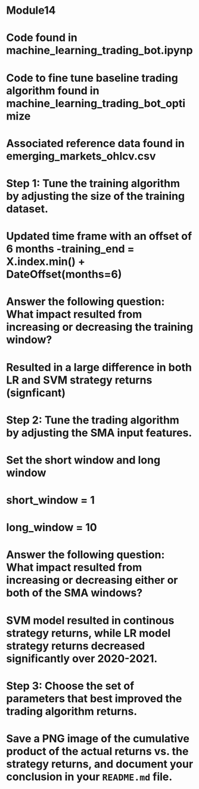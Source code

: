 # Module14

# Code found in machine_learning_trading_bot.ipynp
# Code to fine tune baseline trading algorithm found in machine_learning_trading_bot_optimize
# Associated reference data found in emerging_markets_ohlcv.csv


# Step 1: Tune the training algorithm by adjusting the size of the training dataset. 
# Updated time frame with an offset of 6 months -training_end = X.index.min() + DateOffset(months=6)
# Answer the following question: What impact resulted from increasing or decreasing the training window?  
# Resulted in a large difference in both LR and SVM strategy returns (signficant)

# Step 2: Tune the trading algorithm by adjusting the SMA input features. 
# Set the short window and long window
# short_window = 1
# long_window = 10

# Answer the following question: What impact resulted from increasing or decreasing either or both of the SMA windows?
# SVM model resulted in continous strategy returns, while LR model strategy returns decreased significantly over 2020-2021.


# Step 3: Choose the set of parameters that best improved the trading algorithm returns. 
# Save a PNG image of the cumulative product of the actual returns vs. the strategy returns, and document your conclusion in your `README.md` file.
